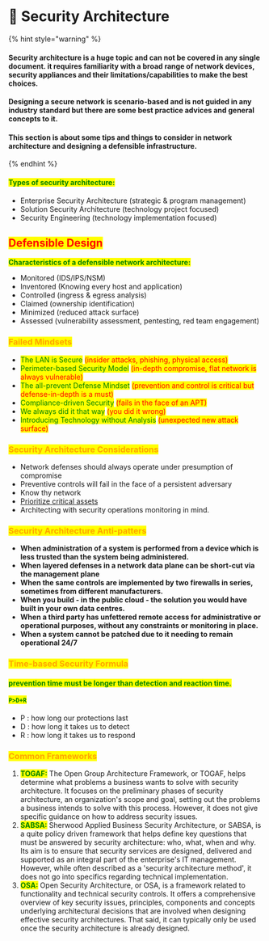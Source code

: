 # 🔵 Security Architecture

{% hint style="warning" %}
#### Security architecture is a huge topic and can not be covered in any  single document. it requires familiarity with a broad range of network devices, security appliances and their limitations/capabilities to make the best choices.&#x20;

#### Designing a secure network is scenario-based and is not  guided in any industry standard but there are some best practice advices and general concepts to it.

#### This section is about some tips and things to consider in network architecture and designing a defensible infrastructure.
{% endhint %}

#### <mark style="color:green;">Types of security architecture:</mark>

* Enterprise Security Architecture (strategic & program management)
* Solution Security Architecture (technology project focused)
* Security Engineering (technology implementation focused)

## <mark style="color:red;">Defensible Design</mark>

<mark style="color:green;">**Characteristics of a defensible network architecture:**</mark>

* Monitored (IDS/IPS/NSM)
* Inventored (Knowing every host and application)
* Controlled (ingress & egress analysis)
* Claimed (ownership identification)
* Minimized (reduced attack surface)
* Assessed (vulnerability assessment, pentesting, red team engagement)

### <mark style="color:orange;">Failed Mindsets</mark>

* <mark style="color:green;">The LAN is Secure</mark> <mark style="color:red;">(insider attacks, phishing, physical access)</mark>
* <mark style="color:green;">Perimeter-based Security Model</mark> <mark style="color:red;">(in-depth compromise, flat network is always vulnerable)</mark>
* <mark style="color:green;">The all-prevent Defense Mindset</mark> <mark style="color:red;">(prevention and control is critical but defense-in-depth is a must)</mark>
* <mark style="color:green;">Compliance-driven Security</mark> <mark style="color:red;">(fails in the face of an APT)</mark>
* <mark style="color:green;">We always did it that way</mark> <mark style="color:red;">(you did it wrong)</mark>
* <mark style="color:green;">Introducing Technology without Analysis</mark> <mark style="color:red;">(unexpected new attack surface)</mark>

### <mark style="color:orange;">Security Architecture Considerations</mark>&#x20;

* Network defenses should always operate under presumption of compromise
* Preventive controls will fail in the face of a persistent adversary
* Know thy network
* [Prioritize critical assets](https://insights.sei.cmu.edu/blog/cybersecurity-architecture-part-2-system-boundary-and-boundary-protection/)
* Architecting with security operations monitoring in mind.

### <mark style="color:orange;">Security Architecture Anti-patters</mark>

* **When administration of a system is performed from a device which is less trusted than the system being administered.**
* **When layered defenses in a network data plane can be short-cut via the management plane**
* **When the same controls are implemented by two firewalls in series, sometimes from different manufacturers.**
* **When you build - in the public cloud - the solution you would have built in your own data centres.**
* **When a third party has unfettered remote access for administrative or operational purposes, without any constraints or monitoring in place.**
* **When a system cannot be patched due to it needing to remain operational 24/7**

### <mark style="color:orange;">Time-based Security Formula</mark>

#### <mark style="color:green;">prevention time must be longer than detection and reaction time.</mark>

#### <mark style="color:green;">`P>D+R`</mark>

* P : how long our protections last
* D : how long it takes us to detect&#x20;
* R : how long it takes us to respond

### <mark style="color:orange;">Common Frameworks</mark>

1. <mark style="color:green;">**TOGAF:**</mark> The Open Group Architecture Framework, or TOGAF, helps determine what problems a business wants to solve with security architecture. It focuses on the preliminary phases of security architecture, an organization's scope and goal, setting out the problems a business intends to solve with this process. However, it does not give specific guidance on how to address security issues.
2. <mark style="color:green;">**SABSA:**</mark> Sherwood Applied Business Security Architecture, or SABSA, is a quite policy driven framework that helps define key questions that must be answered by security architecture: who, what, when and why. Its aim is to ensure that security services are designed, delivered and supported as an integral part of the enterprise's IT management. However, while often described as a 'security architecture method', it does not go into specifics regarding technical implementation.
3. <mark style="color:green;">**OSA:**</mark> Open Security Architecture, or OSA, is a framework related to functionality and technical security controls. It offers a comprehensive overview of key security issues, principles, components and concepts underlying architectural decisions that are involved when designing effective security architectures. That said, it can typically only be used once the security architecture is already designed.
